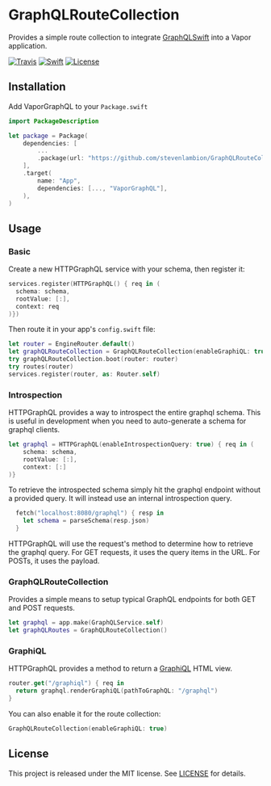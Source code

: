# GraphQLRouteCollection

Provides a simple route collection to integrate [GraphQLSwift](https://github.com/GraphQLSwift/GraphQL) into a Vapor application.

[![Travis][travis-badge]][travis-url]
[![Swift][swift-badge]][swift-url]
[![License][mit-badge]][mit-url]

## Installation

Add VaporGraphQL to your `Package.swift`

```swift
import PackageDescription

let package = Package(
    dependencies: [
        ...
        .package(url: "https://github.com/stevenlambion/GraphQLRouteCollection.git", .upToNextMajor(from: "0.1.0")),
    ],
    .target(
        name: "App",
        dependencies: [..., "VaporGraphQL"],
    ),
)
```

## Usage

### Basic

Create a new HTTPGraphQL service with your schema, then register it:

```swift
services.register(HTTPGraphQL() { req in (
  schema: schema,
  rootValue: [:],
  context: req
)})
```

Then route it in your app's `config.swift` file:

```swift
let router = EngineRouter.default()
let graphQLRouteCollection = GraphQLRouteCollection(enableGraphiQL: true)
try graphQLRouteCollection.boot(router: router)
try routes(router)
services.register(router, as: Router.self)
```

### Introspection

HTTPGraphQL provides a way to introspect the entire graphql schema. This is useful in development when you need to auto-generate a schema for graphql clients.

```swift
let graphql = HTTPGraphQL(enableIntrospectionQuery: true) { req in (
    schema: schema,
    rootValue: [:],
    context: [:]
)}
```

To retrieve the introspected schema simply hit the graphql endpoint without a provided query. It will instead use an internal introspection query.

```swift
  fetch("localhost:8080/graphql") { resp in
    let schema = parseSchema(resp.json)
  }
```

HTTPGraphQL will use the request's method to determine how to retrieve the graphql query. For GET requests, it uses the query items in the URL. For POSTs, it uses the payload.

### GraphQLRouteCollection

Provides a simple means to setup typical GraphQL endpoints for both GET and POST requests.

```swift
let graphql = app.make(GraphQLService.self)
let graphQLRoutes = GraphQLRouteCollection()
```

### GraphiQL

HTTPGraphQL provides a method to return a [GraphiQL](https://github.com/graphql/graphiql) HTML view.

```swift
router.get("/graphiql") { req in
  return graphql.renderGraphiQL(pathToGraphQL: "/graphql")
}
```

You can also enable it for the route collection:

```swift
GraphQLRouteCollection(enableGraphiQL: true)
```

## License

This project is released under the MIT license. See [LICENSE](LICENSE) for details.

[swift-badge]: https://img.shields.io/badge/Swift-4.1-orange.svg?style=flat
[swift-url]: https://swift.org
[mit-badge]: https://img.shields.io/badge/License-MIT-blue.svg?style=flat
[mit-url]: https://tldrlegal.com/license/mit-license
[travis-badge]: https://travis-ci.org/StevenLambion/GraphQLRouteCollection.svg?branch=master
[travis-url]: https://travis-ci.org/StevenLambion/GraphQLRouteCollection
